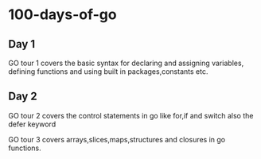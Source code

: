 # 100-days-of-go

## Day 1

GO tour 1 covers the basic syntax for declaring and assigning variables, defining functions and using built in packages,constants etc.

## Day 2

GO tour 2 covers the control statements in go like for,if and switch also the defer keyword

GO tour 3 covers arrays,slices,maps,structures and closures in go functions.

